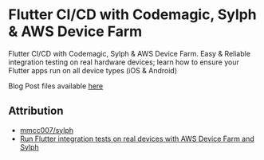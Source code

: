 # Flutter CI/CD with Codemagic, Sylph & AWS Device Farm

Flutter CI/CD with Codemagic, Sylph & AWS Device Farm. Easy & Reliable integration testing on real hardware devices; learn how to ensure your Flutter apps run on all device types (iOS & Android)

Blog Post files available [here](.blog/README.md)

## Attribution

* [mmcc007/sylph](https://github.com/mmcc007/sylph)
* [Run Flutter integration tests on real devices with AWS Device Farm and Sylph](https://blog.codemagic.io/test-flutter-app-on-aws-device-farm/)
